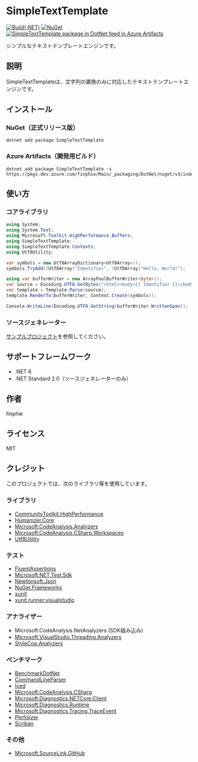 # SimpleTextTemplate

[![Build(.NET)](https://github.com/finphie/SimpleTextTemplate/actions/workflows/build-dotnet.yml/badge.svg)](https://github.com/finphie/SimpleTextTemplate/actions/workflows/build-dotnet.yml)
[![NuGet](https://img.shields.io/nuget/v/SimpleTextTemplate?color=0078d4&label=NuGet)](https://www.nuget.org/packages/SimpleTextTemplate/)
[![SimpleTextTemplate package in DotNet feed in Azure Artifacts](https://feeds.dev.azure.com/finphie/7af9aa4d-c550-43af-87a5-01539b2d9934/_apis/public/Packaging/Feeds/18cbb017-6f1d-41eb-b9a5-a6dbf411e3f7/Packages/07a7dc27-e20d-42fd-b8a6-5a219205bf87/Badge)](https://dev.azure.com/finphie/Main/_packaging?_a=package&feed=18cbb017-6f1d-41eb-b9a5-a6dbf411e3f7&package=07a7dc27-e20d-42fd-b8a6-5a219205bf87&preferRelease=true)

シンプルなテキストテンプレートエンジンです。

## 説明

SimpleTextTemplateは、文字列の置換のみに対応したテキストテンプレートエンジンです。

## インストール

### NuGet（正式リリース版）

```console
dotnet add package SimpleTextTemplate
```

### Azure Artifacts（開発用ビルド）

```console
dotnet add package SimpleTextTemplate -s https://pkgs.dev.azure.com/finphie/Main/_packaging/DotNet/nuget/v3/index.json
```

## 使い方

### コアライブラリ

```csharp
using System;
using System.Text;
using Microsoft.Toolkit.HighPerformance.Buffers;
using SimpleTextTemplate;
using SimpleTextTemplate.Contexts;
using Utf8Utility;

var symbols = new Utf8ArrayDictionary<Utf8Array>();
symbols.TryAdd((Utf8Array)"Identifier", (Utf8Array)"Hello, World!");

using var bufferWriter = new ArrayPoolBufferWriter<byte>();
var source = Encoding.UTF8.GetBytes("<html><body>{{ Identifier }}</body></html>");
var template = Template.Parse(source);
template.RenderTo(bufferWriter, Context.Create(symbols));

Console.WriteLine(Encoding.UTF8.GetString(bufferWriter.WrittenSpan));
```

### ソースジェネレーター

[サンプルプロジェクト](https://github.com/finphie/SimpleTextTemplate/tree/main/Source/SimpleTextTemplate.Sample)を参照してください。

## サポートフレームワーク

- .NET 6
- .NET Standard 2.0（ソースジェネレーターのみ）

## 作者

finphie

## ライセンス

MIT

## クレジット

このプロジェクトでは、次のライブラリ等を使用しています。

### ライブラリ

- [CommunityToolkit.HighPerformance](https://github.com/CommunityToolkit/dotnet)
- [Humanizer.Core](https://github.com/Humanizr/Humanizer)
- [Microsoft.CodeAnalysis.Analyzers](https://github.com/dotnet/roslyn-analyzers)
- [Microsoft.CodeAnalysis.CSharp.Workspaces](https://github.com/dotnet/roslyn)
- [Utf8Utility](https://github.com/finphie/Utf8Utility)

### テスト

- [FluentAssertions](https://fluentassertions.com/)
- [Microsoft.NET.Test.Sdk](https://github.com/microsoft/vstest/)
- [Newtonsoft.Json](https://github.com/JamesNK/Newtonsoft.Json)
- [NuGet.Frameworks](https://github.com/NuGet/NuGet.Client)
- [xunit](https://github.com/xunit/xunit)
- [xunit.runner.visualstudio](https://github.com/xunit/visualstudio.xunit)

### アナライザー

- Microsoft.CodeAnalysis.NetAnalyzers (SDK組み込み)
- [Microsoft.VisualStudio.Threading.Analyzers](https://github.com/Microsoft/vs-threading)
- [StyleCop.Analyzers](https://github.com/DotNetAnalyzers/StyleCopAnalyzers)

### ベンチマーク

- [BenchmarkDotNet](https://github.com/dotnet/BenchmarkDotNet)
- [CommandLineParser](https://github.com/commandlineparser/commandline)
- [Iced](https://github.com/icedland/iced)
- [Microsoft.CodeAnalysis.CSharp](https://github.com/dotnet/roslyn)
- [Microsoft.Diagnostics.NETCore.Client](https://github.com/dotnet/diagnostics)
- [Microsoft.Diagnostics.Runtime](https://github.com/Microsoft/clrmd)
- [Microsoft.Diagnostics.Tracing.TraceEvent](https://github.com/Microsoft/perfview)
- [Perfolizer](https://github.com/AndreyAkinshin/perfolizer)
- [Scriban](https://github.com/scriban/scriban)

### その他

- [Microsoft.SourceLink.GitHub](https://github.com/dotnet/sourcelink)
